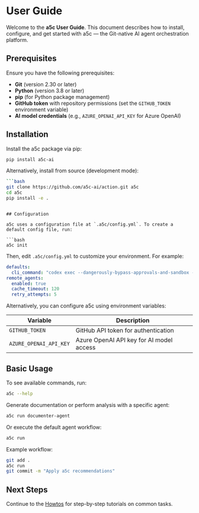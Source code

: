# User Guide

Welcome to the **a5c User Guide**. This document describes how to install, configure, and get started with a5c — the Git-native AI agent orchestration platform.

## Prerequisites

Ensure you have the following prerequisites:

- **Git** (version 2.30 or later)
- **Python** (version 3.8 or later)
- **pip** (for Python package management)
- **GitHub token** with repository permissions (set the `GITHUB_TOKEN` environment variable)
- **AI model credentials** (e.g., `AZURE_OPENAI_API_KEY` for Azure OpenAI)

## Installation

Install the a5c package via pip:

```bash
pip install a5c-ai
```

Alternatively, install from source (development mode):

```bash
```bash
git clone https://github.com/a5c-ai/action.git a5c
cd a5c
pip install -e .
```
```

## Configuration

a5c uses a configuration file at `.a5c/config.yml`. To create a default config file, run:

```bash
a5c init
```

Then, edit `.a5c/config.yml` to customize your environment. For example:

```yaml
defaults:
  cli_command: "codex exec --dangerously-bypass-approvals-and-sandbox -c model=codex-mini"
remote_agents:
  enabled: true
  cache_timeout: 120
  retry_attempts: 5
```

Alternatively, you can configure a5c using environment variables:

| Variable               | Description                             |
|------------------------|-----------------------------------------|
| `GITHUB_TOKEN`         | GitHub API token for authentication     |
| `AZURE_OPENAI_API_KEY` | Azure OpenAI API key for AI model access |

## Basic Usage

To see available commands, run:

```bash
a5c --help
```

Generate documentation or perform analysis with a specific agent:

```bash
a5c run documenter-agent
```

Or execute the default agent workflow:

```bash
a5c run
```

Example workflow:

```bash
git add .
a5c run
git commit -m "Apply a5c recommendations"
```

## Next Steps

Continue to the [Howtos](howtos.md) for step-by-step tutorials on common tasks.
